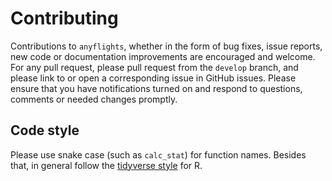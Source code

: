 # Contributing

Contributions to `anyflights`, whether in the form of bug fixes, issue reports, 
new code or documentation improvements are encouraged and welcome. For any pull 
request, please pull request from the `develop` branch, and please link to or 
open a corresponding issue in GitHub issues. Please ensure that you have 
notifications turned on and respond to questions, comments or needed changes 
promptly.

## Code style

Please use snake case (such as `calc_stat`) for function names.
Besides that, in general follow the 
[tidyverse style](http://style.tidyverse.org/) for R. 